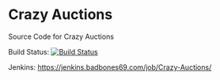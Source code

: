 # Crazy Auctions
Source Code for Crazy Auctions

Build Status: [![Build Status](https://jenkins.badbones69.com/job/Crazy-Auctions/badge/icon)](https://jenkins.badbones69.com/job/Crazy-Auctions/)


Jenkins: https://jenkins.badbones69.com/job/Crazy-Auctions/
